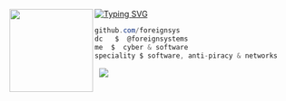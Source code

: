 [![Typing SVG](https://readme-typing-svg.herokuapp.com?font=Roboto+Mono&lines=foreignsystems,+your+provider)](https://git.io/typing-svg)
<img align="left" src="https://upload.wikimedia.org/wikipedia/commons/thumb/c/c9/Black_star.png/1069px-Black_star.png" width="147"/> 

```csharp
github.com/foreignsys
dc   $  @foreignsystems
me  $  cyber & software
speciality $ software, anti-piracy & networks
```
&zwnj; 
&zwnj; 
![](https://komarev.com/ghpvc/?username=foreignsys)
